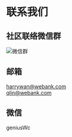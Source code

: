 # 联系我们


## 社区联络微信群
![微信群](https://i.loli.net/2020/09/03/ovOCxkaS4lf5A2j.jpg)      

## 邮箱
harrywan@webank.com      
qlin@webank.com

## 微信
geniusWc